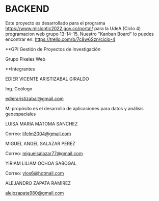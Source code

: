 # BACKEND

Este proyecto es desarrollado para el programa https://www.misiontic2022.gov.co/portal/ para la UdeA (Ciclo 4) programacion web grupo 13-14-15. Nuestro "Kanban Board" lo puedes encontrar en: https://trello.com/b/7c8w6Szn/ciclo-4

\*\*GPI
Gestión de Proyectos de Investigación

Grupo Pixeles Web

\*\*Integrantes

EDIER VICENTE ARISTIZABAL GIRALDO

Ing. Geólogo

edieraristizabal@gmail.com

Mi propósito es el desarrollo de aplicaciones para datos y análisis geoespaciales


LUISA MARIA MATOMA SANCHEZ

Correo: lifelm2004@gmail.com


MIGUEL ANGEL SALAZAR PEREZ

Correo: miguelsalazar77@gmail.com


YIRIAM LILIAM OCHOA SABOGAL

Correo: ylos6@hotmail.com


ALEJANDRO ZAPATA RAMIREZ

alejozapata980@gmail.com
